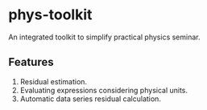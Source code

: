 phys-toolkit
============
An integrated toolkit to simplify practical physics seminar.

Features
--------
1. Residual estimation.
2. Evaluating expressions considering physical units.
3. Automatic data series residual calculation.
